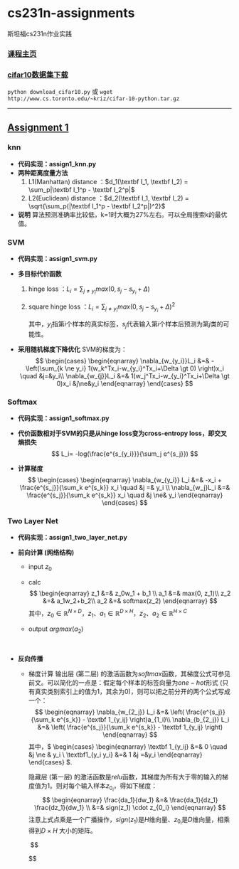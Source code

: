 # cs231n-assignments
斯坦福cs231n作业实践

### [课程主页](http://cs231n.github.io/)

### [cifar10数据集下载](http://www.cs.toronto.edu/~kriz/cifar-10-python.tar.gz)

`python download_cifar10.py` 或 `wget http://www.cs.toronto.edu/~kriz/cifar-10-python.tar.gz`

---

## [Assignment 1](http://cs231n.github.io/assignments2016/assignment1/)

### knn

- **代码实现：assign1_knn.py**
- **两种距离度量方法**
  1. L1(Manhattan) distance ：$d_1(\textbf I_1, \textbf I_2) = \sum_p|\textbf I_1^p - \textbf I_2^p|$
  2. L2(Euclidean)  distance ：$d_2(\textbf I_1, \textbf I_2) = \sqrt{\sum_p(|\textbf I_1^p - \textbf I_2^p|)^2}$
- **说明**
  算法预测准确率比较低，k=1时大概为27%左右。可以全局搜索k的最优值。

### SVM

- **代码实现：assign1_svm.py**

- **多目标代价函数**

  1. hinge loss ：$L_i=\sum_{j\ne y_i}max(0, s_j-s_{y_i}+\Delta)$

  2. square hinge loss ：$L_i=\sum_{j\ne y_i}max(0, s_j-s_{y_i}+\Delta)^2$

     其中，$y_i$指第$i$个样本的真实标签，$s_j$代表输入第$i$个样本后预测为第$j$类的可能性。

- **采用随机梯度下降优化**
  SVM的梯度为：
  $$
  \begin{cases}
  \begin{eqnarray}
  \nabla_{w_{y_i}}L_i &=& -\left(\sum_{k \ne y_i} 1(w_k^Tx_i-w_{y_i}^Tx_i+\Delta \gt 0)  \right)x_i \quad  &j=&y_i\\
  \nabla_{w_{j}}L_i &=& 1(w_j^Tx_i-w_{y_i}^Tx_i+\Delta \gt 0)x_i  &j\ne&y_i
  \end{eqnarray}
  \end{cases}
  $$



### Softmax

* **代码实现：assign1_softmax.py**

* **代价函数相对于SVM的只是从hinge loss变为cross-entropy loss，即交叉熵损失**
  $$
  L_i= -log(\frac{e^{s_{y_i}}}{\sum_j e^{s_j}})
  $$

* **计算梯度**
  $$
  \begin{cases}
  \begin{eqnarray}
  \nabla_{w_{y_i}} L_i &=& -x_i + \frac{e^{s_j}}{\sum_k e^{s_k}} x_i \quad &j =& y_i  \\
  \nabla_{w_j}L_i &=& \frac{e^{s_j}}{\sum_k e^{s_k}} x_i \quad &j \ne& y_i 
  \end{eqnarray}
  \end{cases}
  $$

### Two Layer Net

* **代码实现：assign1_two_layer_net.py**

* **前向计算 (网络结构)**

  * input $z_0$

  * calc 
    $$
    \begin{eqnarray}
    z_1 &=& z_0w_1 + b_1 \\
    a_1 &=& max(0, z_1)\\
    z_2 &=& a_1w_2+b_2\\
    a_2 &=& softmax(z_2)
    \end{eqnarray}
    $$
    其中，$z_0 \in \mathbb R^{N \times D}，z_1、a_1 \in \mathbb R^{D \times H}， z_2、a_2 \in \mathbb R^{H \times C}$

  * output $argmax(a_2)$

    ​

* **反向传播**

  * 梯度计算
    输出层 (第二层) 的激活函数为$softmax$函数，其梯度公式可参见前文。可以简化的一点是：假定每个样本的标签向量为$one-hot$形式 (只有真实类别索引上的值为1，其余为0)，则可以把之前分开的两个公式写成一个：
    $$
    \begin{eqnarray}
    \nabla_{w_{2_j}} L_i &=& \left( \frac{e^{s_j}}{\sum_k e^{s_k}} - \textbf 1_{y_ij} \right)a_{1_i}\\
    \nabla_{b_{2_j}} L_i &=& \left( \frac{e^{s_j}}{\sum_k e^{s_k}} - \textbf 1_{y_ij} \right)
    \end{eqnarray}
    $$
    其中，$ \begin{cases} \begin{eqnarray} \textbf 1_{y_ij} &=& 0 \quad &j \ne & y_i \\ \textbf1_{y_i y_i} &=& 1 &j =&y_i \end{eqnarray} \end{cases} $.

    隐藏层 (第一层) 的激活函数是$relu$函数，其梯度为所有大于零的输入的梯度值为1。则对每个输入样本$z_{0_i}$，得如下梯度：
    $$
    \begin{eqnarray}
    \frac{da_1}{dw_1} &=& \frac{da_1}{dz_1} \frac{dz_1}{dw_1} \\
    &=& sign(z_1) \cdot z_{0_i}
    \end{eqnarray}
    $$
    注意上式点乘是一个广播操作，$sign(z_1)$是$H$维向量、$z_{0_i}$是$D$维向量，相乘得到$D \times H$ 大小的矩阵。

    ​
    $$

    $$
